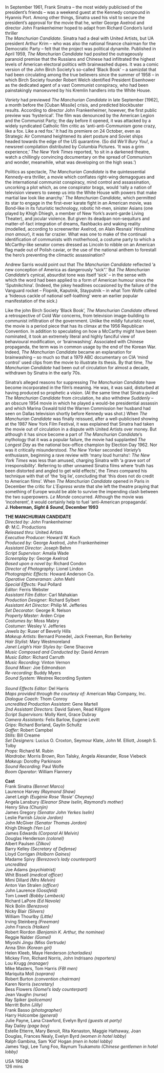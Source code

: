 

In September 1961, Frank Sinatra – the most widely publicised of the president’s friends – was a weekend guest at the Kennedy compound in Hyannis Port. Among other things, Sinatra used his visit to secure the president’s approval for the movie that he, writer George Axelrod and director John Frankenheimer hoped to adapt from Richard Condon’s lurid thriller  
_The Manchurian Candidate_. Sinatra had a deal with United Artists, but UA president Arthur Krim – who was also the national finance chairman for the Democratic Party – felt that the project was political dynamite. Published in April 1959, _The Manchurian Candidate_ had posited the outrageously paranoid premise that the Russians and Chinese had infiltrated the highest levels of American electoral politics with brainwashed dupes. It was a comic version of the John Birch Society’s so-called ‘Black Book’ – a samizdat that had been circulating among the true believers since the summer of 1958 – in which Birch Society founder Robert Welch identified President Eisenhower as the dedicated agent of a vast Communist conspiracy, who had been painstakingly manoeuvred by his Kremlin handlers into the White House.

_Variety_ had previewed _The Manchurian Candidate_ in late September [1962], a month before the [Cuban Missile] crisis, and predicted blockbuster results. According to director John Frankenheimer, however, the first public preview was ‘hysterical’. The film was denounced by the American Legion and the Communist Party; the day before it opened, it was attacked by a widely syndicated Catholic film critic as ‘anti-anti-Communism gone crazy, like a fox. Like a red fox.’ It had its premiere on 24 October, even as Strategic Air Command heightened its alert posture and Soviet ships headed towards the edge of the US quarantine. (So did _We’ll Bury You!_, a newsreel compilation distributed by Columbia Pictures. ‘It was a grim experience,’ _The New York_ _Times_ reported, ‘to sit in a darkened theatre, watch a chillingly convincing documentary on the spread of Communism and wonder, meanwhile, what was developing on the high seas.’)

Politics as spectacle, _The Manchurian Candidate_ is the quintessential Kennedy-era thriller, a movie which conflates right-wing demagogues and the international communist conspiracy, mind control and assassination, uncorking a plot which, as one conspirator brags, would ‘rally a nation of television viewers to sweep us into the White House with powers that make martial law look like anarchy.’ _The Manchurian Candidate_, which permitted its star to engage in the first-ever karate fight in an American movie, was Bond-like in its futuristic technology, robotic hit-men, sinister Asians (one played by Khigh Dhiegh, a member of New York’s avant-garde Living Theater), and jocular violence. But given its deadpan non-sequiturs and matter-of-fact integration of dreams, flashbacks and waking reality (modelled, according to screenwriter Axelrod, on Alain Resnais’ _Hiroshima mon amour_), it was far crazier. What was one to make of the continual identification of communists with motherhood, a costume party to which a McCarthy-like senator comes dressed as Lincoln to nibble on an American flag made out of Polish caviar, or the use of the national anthem to forestall the hero’s preventing the climactic assassination?

Andrew Sarris would point out that _The Manchurian Candidate_ reflected ‘a new conception of America as dangerously “sick”.’ But _The Manchurian Candidate_’s cynical, absurdist tone was itself ‘sick’ – in the sense with which the word had been applied to a form of American humour since the ‘Sputnikchina’. (Indeed, the jokey headlines occasioned by the failure of the Vanguard rocket – Flopnik, Kaputnik, Stayputnik – in what Tom Wolfe called a ‘hideous cackle of national self-loathing’ were an earlier popular manifestation of the sick.)

Like the john Birch Society ‘Black Book’, _The Manchurian Candidate_ offered a retrospective of Cold War concerns, from television image-building to communist infiltration of the government. Unlike the mildly futuristic novel, the movie is a period piece that has its climax at the 1956 Republican Convention. In addition to speculating on how a McCarthy might have been nominated, it took an extremely literal and highly fanciful view of behavioural modification, or ‘brainwashing’. Associated with Chinese propaganda, the term was in common usage by the end of the Korean War. Indeed, _The Manchurian Candidate_ became an explanation for brainwashing – so much so that a 1979 ABC documentary on CIA ‘mind control’ used clips from the movie to illustrate its thesis. By that time, _The Manchurian Candidate_ had been out of circulation for almost a decade, withdrawn by Sinatra in the early 70s.

Sinatra’s alleged reasons for suppressing _The Manchurian Candidate_ have become incorporated in the film’s meaning. He was, it was said, disturbed at having produced so prophetic a vision. (At the same time that Sinatra pulled _The Manchurian Candidate_ from circulation, he also withdrew _Suddenly_ – an obscure 1954 movie in which he played a would-be presidential assassin and which Marina Oswald told the Warren Commission her husband had seen on Dallas television shortly before Kennedy was shot.) When _The Manchurian Candidate_ was finally reissued, after a well-publicised showing at the 1987 New York Film Festival, it was explained that Sinatra had taken the movie out of circulation in a dispute with United Artists over money. But although it has since become a part of _The Manchurian Candidate_’s mythology that it was a popular failure, the movie had supplanted _The Longest Day_ as the national box-office champion by Election Day 1962. Nor was it critically misunderstood. _The New Yorker_ seconded _Variety_’s enthusiasm, beginning a rave review with ‘many loud hurrahs’: _The New York Times_ was less than amused, charging Sinatra with ‘a grave sort of irresponsibility’. Referring to other unnamed Sinatra films where ‘truth has been distorted and angled to get wild effects’, the _Times_ compared his technique with that of ‘the ‘big lie’, concluding that ‘this does not do credit to American films’. When _The Manchurian Candidate_ opened in Paris in December the critic for _L’Express_ wrote that she left the theatre praying that something of Europe would be able to survive the impending clash between the two superpowers. _Le Monde_ concurred. Although the movie was ‘incoherent’, it would certainly help to fuel ‘anti-American propaganda’.<br>
**J. Hoberman, _Sight & Sound_, December 1993**<br>

**THE MANCHURIAN CANDIDATE**<br>
_Directed by:_ John Frankenheimer<br>
_©:_ M.C. Productions<br>
_Released thru:_ United Artists<br>
_Executive Producer:_ Howard W. Koch<br>
_Produced by:_ George Axelrod, John Frankenheimer<br>
_Assistant Director:_ Joseph Behm<br>
_Script Supervisor:_ Amalia Wade<br>
_Screenplay by:_ George Axelrod<br>
_Based upon a novel by:_ Richard Condon<br>
_Director of Photography:_ Lionel Lindon<br>
_Photographic Effects:_ Howard Anderson Co.<br>
_Operative Cameraman:_ John Mehl<br>
_Special Effects:_ Paul Pollard<br>
_Editor:_ Ferris Webster<br>
_Assistant Film Editor:_ Carl Mahakian<br>
_Production Designer:_ Richard Sylbert<br>
_Assistant Art Director:_ Philip M. Jefferies<br>
_Set Decorator:_ George R. Nelson<br>
_Property Master:_ Arden Cripe<br>
_Costumes by:_ Moss Mabry<br>
_Costumer:_ Wesley V. Jefferies<br>
_Jewels by:_ Ruser of Beverly Hills<br>
_Makeup Artists:_ Bernard Ponedel, Jack Freeman, Ron Berkeley<br>
_Hair Stylist:_ Mary Westmoreland<br>
_Janet Leigh’s Hair Styles by:_ Gene Shacove<br>
_Music Composed and Conducted by:_ David Amram<br>
_Music Editor:_ Richard Carruth<br>
_Music Recording:_ Vinton Vernon<br>
_Sound Mixer:_ Joe Edmondson<br>
_Re-recording:_ Buddy Myers<br>
_Sound System:_ Westrex Recording System<br><br>
_Sound Effects Editor:_ Del Harris<br>
_Maps provided through the courtesy of:_ American Map Company, Inc.<br>
_Dialogue Coach:_ Thom Conroy<br>
_uncredited_
_Production Assistant:_ Gene Martell<br>
_2nd Assistant Directors:_ David Salven, Read Killgore<br>
_Script Supervisors:_ Molly Kent, Grace Dubray<br>
_Camera Assistants:_ Felix Barlow, Eugene Levitt<br>
_Grips:_ Richard Borland, Gaylin Schultz<br>
_Gaffer:_ Robert Campbel<br>
_Stills:_ Bill Creame<br>
_Set Designers:_ Lucius O. Croxton, Seymour Klate, John M. Elliott, Joseph S. Tolby<br>
_Props:_ Richard M. Rubin<br>
_Wardrobe:_ Morris Brown, Ron Talsky, Angela Alexander, Rose Viebeck<br>
_Makeup:_ Dorothy Parkinson<br>
_Sound Recording:_ Paul Wolfe<br>
_Boom Operator:_ William Flannery<br>

**Cast**<br>
Frank Sinatra _(Bennet Marco)_<br>
Laurence Harvey _(Raymond Shaw)_<br>
Janet Leigh _(Eugénie Rose ‘Rosie’ Cheyney)_<br>
Angela Lansbury _(Eleanor Shaw Iselin, Raymond’s mother)_<br>
Henry Silva _(Chunjin)_<br>
James Gregory _(Senator John Yerkes Iselin)_<br>
Leslie Parrish _(Jocie Jordon)_<br>
John McGiver _(Senator Thomas Jordon)_<br>
Khigh Dhiegh _(Yen Lo)_<br>
James Edwards _(Corporal Al Melvin)_<br>
Douglas Henderson _(colonel)_<br>
Albert Paulsen _(Zilkov)_<br>
Barry Kelley _(Secretary of Defense)_<br>
Lloyd Corrigan _(Holborn Gaines)_<br>
Madame Spivy _(Berezovo’s lady counterpart)_<br>
_uncredited_<br>
Joe Adams _(psychiatrist)_<br>
Whit Bissell _(medical officer)_<br>
Mimi Dillard _(Mrs Melvin)_<br>
Anton Van Stralen _(officer)_<br>
John Laurence _(Gossfeld)_<br>
Tom Lowell _(Bobby Lembeck)_<br>
Richard LaPore _(Ed Navole)_<br>
Nick Bolin _(Berezovo)_<br>
Nicky Blair _(Silvers)_<br>
William Thourlby _(Little)_<br>
Irving Steinberg _(Freeman)_<br>
John Francis _(Haiken)_<br>
Robert Riordon _(Benjamin K. Arthur, the nominee)_<br>
Reggie Nalder _(Gomel)_<br>
Miyoshi Jingu _(Miss Gertrude)_<br>
Anna Shin _(Korean girl)_<br>
Helen Kleeb, Maye Henderson _(charladies)_<br>
Mickey Finn, Richard Norris, John Indrisano _(reporters)_<br>
Lou Krugg _(manager)_<br>
Mike Masters, Tom Harris _(FBI men)_<br>
Mariquita Moll _(soprano)_<br>
Robert Burton _(convention chairman)_<br>
Karen Norris _(secretary)_<br>
Bess Flowers _(Gomel’s lady counterpart)_<br>
Jean Vaughn _(nurse)_<br>
Ray Spiker _(policeman)_<br>
Merritt Bohn _(Jilly)_<br>
Frank Basso _(photographer)_<br>
Harry Holcombe _(general)_<br>
Julie Payne, Lana Crawford, Evelyn Byrd _(guests at party)_<br>
Ray Dailey _(page boy)_<br>
Estelle Etterre, Mary Benoit, Rita Kenaston,
Maggie Hathaway, Joan Douglas, Frances Nealy, Evelyn Byrd _(women in hotel lobby)_<br>
Ralph Gambina, Sam ‘Kid’ Hogan _(men in hotel lobby)_<br>
James Yagi, Lee Tung Foo, Raynum Tsukamoto _(Chinese gentlemen in hotel lobby)_<br>

USA 1962©<br>
126 mins<br>
<!--stackedit_data:
eyJoaXN0b3J5IjpbLTE3Mjg4ODgzODIsLTI3NTcyNTQ2XX0=
-->